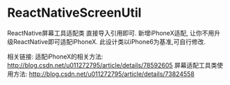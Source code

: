 # ReactNativeScreenUtil
ReactNative屏幕工具适配类
直接导入引用即可.
新增iPhoneX适配, 让你不用升级ReactNative即可适配iPhoneX.
此设计类以iPhone6为基准,可自行修改.

相关链接:
适配iPhoneX的相关方法: http://blog.csdn.net/u011272795/article/details/78592605
屏幕适配工具类使用方法: http://blog.csdn.net/u011272795/article/details/73824558
